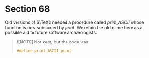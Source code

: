 # Section 68

Old versions of $\TeX$ needed a procedure called *print_ASCII* whose function is now subsumed by *print*.
We retain the old name here as a possible aid to future software archæologists.

> ![NOTE]
> Not kept, but the code was:
> ```c
> #define print_ASCII print
> ```
